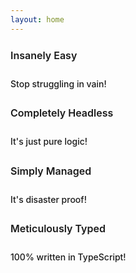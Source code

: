 ```yaml
---
layout: home
---
```


<script lang="ts" setup>
    import VuertHero from "./components/pages/VuertHero.vue";
    import VuertFeatures from "./components/pages/VuertFeatures.vue";
    import VuertFeature from "./components/pages/VuertFeature.vue";
</script>

<VuertHero />
<VuertFeatures :grid="4">
    <VuertFeature icon="🤯">
        <h2 class="title">
            Insanely Easy
        </h2>
        <p class="details">
            Stop struggling in vain!
        </p>
    </VuertFeature>
    <VuertFeature icon="🧟">
        <h2 class="title">
            Completely Headless
        </h2>
        <p class="details">
            It's just pure logic!
        </p>
    </VuertFeature>
    <VuertFeature icon="🧞">
        <h2 class="title">
            Simply Managed
        </h2>
        <p class="details">
            It's disaster proof!
        </p>
    </VuertFeature>
    <VuertFeature icon="💎">
        <h2 class="title">
            Meticulously Typed
        </h2>
        <p class="details">
            100% written in TypeScript!
        </p>
    </VuertFeature>
</VuertFeatures>

<style lang="scss" scoped>
    .title
    {
        font-size: 16px;
        font-weight: 600;
        line-height: 24px;
    }
    .details
    {
        color: var(--vp-c-text-2);
        font-size: 14px;
        font-weight: 500;
        line-height: 24px;
        padding-top: 8px;
    }
</style>
